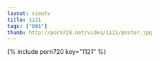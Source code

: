```yaml
--- 
layout: sieutv
title: 1121
tags: ["001"]
thumb: http://porn720.net/video/1121/poster.jpg
---
```

{% include porn720 key="1121" %} 
